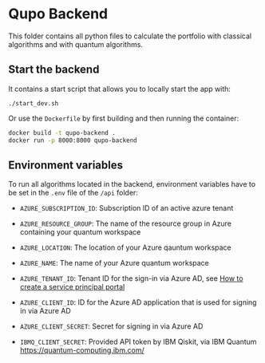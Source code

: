 # Qupo Backend

This folder contains all python files to calculate the portfolio with classical algorithms and with quantum algorithms.

## Start the backend

It contains a start script that allows you to locally start the app with:

```(bash)
./start_dev.sh
```

Or use the `Dockerfile` by first building and then running the container:

```bash
docker build -t qupo-backend .
docker run -p 8000:8000 qupo-backend
```

## Environment variables

To run all algorithms located in the backend, environment variables have to be set in the `.env` file of the `/api` folder:

- `AZURE_SUBSCRIPTION_ID`: Subscription ID of an active azure tenant
- `AZURE_RESOURCE_GROUP`: The name of the resource group in Azure containing your quantum workspace
- `AZURE_LOCATION`: The location of your Azure qauntum workspace
- `AZURE_NAME`: The name of your Azure quantum workspace
- `AZURE_TENANT_ID`: Tenant ID for the sign-in via Azure AD, see [How to create a service principal portal](https://docs.microsoft.com/en-us/azure/active-directory/develop/howto-create-service-principal-portal)
- `AZURE_CLIENT_ID`: ID for the Azure AD application that is used for signing in via Azure AD
- `AZURE_CLIENT_SECRET`: Secret for signing in via Azure AD

- `IBMQ_CLIENT_SECRET`: Provided API token by IBM Qiskit, via IBM Quantum <https://quantum-computing.ibm.com/>
